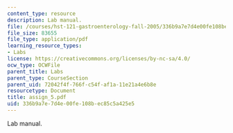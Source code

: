 ```yaml
---
content_type: resource
description: Lab manual.
file: /courses/hst-121-gastroenterology-fall-2005/336b9a7e7d4e00fe108bec85c5a425e5_assign_5.pdf
file_size: 83655
file_type: application/pdf
learning_resource_types:
- Labs
license: https://creativecommons.org/licenses/by-nc-sa/4.0/
ocw_type: OCWFile
parent_title: Labs
parent_type: CourseSection
parent_uid: 72042f4f-766f-c54f-af1a-11e21a4e6b8e
resourcetype: Document
title: assign_5.pdf
uid: 336b9a7e-7d4e-00fe-108b-ec85c5a425e5
---
```

Lab manual.